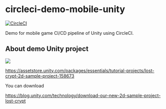 # circleci-demo-mobile-unity

[![CircleCI](https://dl.circleci.com/status-badge/img/gh/tadashi0713/circleci-demo-mobile-unity/tree/master.svg?style=svg)](https://dl.circleci.com/status-badge/redirect/gh/tadashi0713/circleci-demo-mobile-unity/tree/master)

Demo for mobile game CI/CD pipeline of Unity using CircleCI.

## About demo Unity project

![](https://blog-api.unity.com/sites/default/files/2019/12/sara_lights_shadow-scaled.png)



https://assetstore.unity.com/packages/essentials/tutorial-projects/lost-crypt-2d-sample-project-158673

You can download 

https://blog.unity.com/technology/download-our-new-2d-sample-project-lost-crypt
